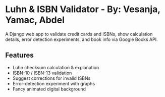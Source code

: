 # Luhn & ISBN Validator - By: Vesanja, Yamac, Abdel

A Django web app to validate credit cards and ISBNs, show calculation details, error detection experiments, and book info via Google Books API.

## Features

- Luhn checksum calculation & explanation
- ISBN-10 / ISBN-13 validation
- Suggest corrections for invalid ISBNs
- Error-detection experiment with graphs
- Fancy animated digital background
